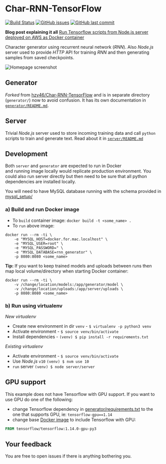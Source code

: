 # Char-RNN-TensorFlow

[![Build Status](https://travis-ci.org/ivarprudnikov/char-rnn-tensorflow.svg?branch=master)](https://travis-ci.org/ivarprudnikov/char-rnn-tensorflow)
[![GitHub issues](https://img.shields.io/github/issues/ivarprudnikov/char-rnn-tensorflow.svg)](https://github.com/ivarprudnikov/char-rnn-tensorflow/issues)
[![GitHub last commit](https://img.shields.io/github/last-commit/ivarprudnikov/char-rnn-tensorflow.svg)](https://github.com/ivarprudnikov/char-rnn-tensorflow/commits/master)

**Blog post explaining it all** [Run Tensorflow scripts from Node.js server deployed on AWS as Docker container](https://www.ivarprudnikov.com/run-tensorflow-scripts-nodejs-server-deployed-aws-docker-container/)

Character generator using recurrent neural network (_RNN_).
Also _Node.js_ server used to provide _HTTP_ API for training 
_RNN_ and then generating samples from saved checkpoints.

![Homepage screenshot](./app_screenshot.jpg "Homepage screenshot")

## Generator

_Forked_ from [hzy46/Char-RNN-TensorFlow](https://github.com/hzy46/Char-RNN-TensorFlow) 
and is in separate directory (`generator/`) now to avoid confusion. It has its own documentation
in [`generator/README.md`](generator/README.md).

## Server

Trivial _Node.js_ server used to store incoming training data and call `python` scripts to train 
and generate text. Read about it in [`server/README.md`](server/README.md)

## Development

Both `server` and `generator` are expected to run in Docker  
and running image locally would replicate production environment.
You could also run server directly but then need to be sure that all
python dependencies are installed locally. 

You will need to have MySQL database running with the schema provided in [mysql_setup/](./mysql_setup) 

### a) Build and run Docker image

- To `build` container image: `docker build -t <some_name> .`
- To `run` above image: 
```shell script
docker run --rm -ti \
    -e "MYSQL_HOST=docker.for.mac.localhost" \
    -e "MYSQL_USER=root" \
    -e "MYSQL_PASSWORD=" \
    -e "MYSQL_DATABASE=rnn_generator" \
    -p 8080:8080 <some_name>
```

**Tip:** If you want to keep trained models and uploads between runs then map local volume/directory when starting Docker container:

```shell script
docker run --rm -ti \
    -v /change/location/models:/app/generator/model \ 
    -v /change/location/uploads:/app/server/uploads \
    -p 8080:8080 <some_name>
```

### b) Run using virtualenv

*New virtualenv*

- Create new environment in dir `venv` - `$ virtualenv -p python3 venv`
- Activate environment - `$ source venv/bin/activate`
- Install dependencies - `(venv) $ pip install -r requirements.txt`

*Existing virtualenv*

- Activate environment - `$ source venv/bin/activate`
- Use _Node.js_ `v10` `(venv) $ nvm use 10`
- `run` server `(venv) $ node server/server`

## GPU support

This example does not have Tensorflow with GPU support. If you want to use GPU do one of the following:
- change Tensorflow dependency in [generator/requirements.txt](./generator/requirements.txt) to the one that supports GPU, ie: `tensorflow-gpu==1.14`
- change base [Docker image](./Dockerfile) to include Tensorflow with GPU:
```dockerfile
FROM tensorflow/tensorflow:1.14.0-gpu-py3
```

## Your feedback

You are free to open issues if there is anything bothering you.
